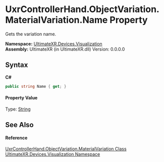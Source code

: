 # UxrControllerHand.ObjectVariation.MaterialVariation.Name Property 
 

Gets the variation name.

**Namespace:**&nbsp;<a href="N_UltimateXR_Devices_Visualization">UltimateXR.Devices.Visualization</a><br />**Assembly:**&nbsp;UltimateXR (in UltimateXR.dll) Version: 0.0.0.0

## Syntax

**C#**<br />
``` C#
public string Name { get; }
```


#### Property Value
Type: <a href="https://docs.microsoft.com/dotnet/api/system.string" target="_blank" rel="noopener noreferrer">String</a>

## See Also


#### Reference
<a href="T_UltimateXR_Devices_Visualization_UxrControllerHand_ObjectVariation_MaterialVariation">UxrControllerHand.ObjectVariation.MaterialVariation Class</a><br /><a href="N_UltimateXR_Devices_Visualization">UltimateXR.Devices.Visualization Namespace</a><br />